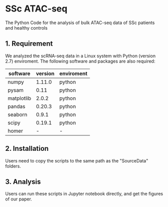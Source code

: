 # SSc ATAC-seq

The Python Code for the analysis of bulk ATAC-seq data of SSc patients and healthy controls

## 1. Requirement

We analyzed the scRNA-seq data in a Linux system with Python (version 2.7) enviroment. The following software and packages are also required:

software|version|enviroment
-|-|-
numpy|1.11.0|python
pysam|0.11|python 
matplotlib|2.0.2|python 
pandas|0.20.3|python
seaborn|0.9.1|python
scipy|0.19.1|python
homer|-|-

## 2. Installation

Users need to copy the scripts to the same path as the "SourceData" folders.


## 3. Analysis
Users can run these scripts in Jupyter notebook directly, and get the figures of our paper.



